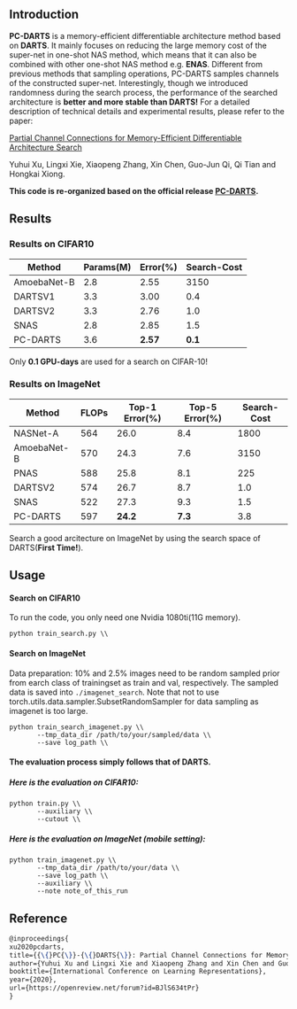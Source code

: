 ## Introduction

**PC-DARTS** is a memory-efficient differentiable architecture method based on **DARTS**. It mainly focuses on reducing the large memory cost of the super-net in one-shot NAS method, which means that it can also be combined with other one-shot NAS method e.g. **ENAS**. Different from previous methods that sampling operations, PC-DARTS samples channels of the constructed super-net. Interestingly, though we introduced randomness during the search process, the performance of the searched architecture is **better and more stable than DARTS!** For a detailed description of technical details and experimental results, please refer to the paper:

[Partial Channel Connections for Memory-Efficient Differentiable Architecture Search](https://openreview.net/forum?id=BJlS634tPr)

Yuhui Xu, Lingxi Xie, Xiaopeng Zhang, Xin Chen, Guo-Jun Qi, Qi Tian and Hongkai Xiong.

**This code is re-organized based on the official release [PC-DARTS](https://github.com/yuhuixu1993/PC-DARTS).**

## Results
### Results on CIFAR10
Method | Params(M) | Error(%)| Search-Cost
--- | --- | --- | ---
AmoebaNet-B|2.8|2.55|3150
DARTSV1 | 3.3 | 3.00 | 0.4
DARTSV2 | 3.3 | 2.76 | 1.0
SNAS    | 2.8 | 2.85 |1.5
PC-DARTS | 3.6 | **2.57** | **0.1**

Only **0.1 GPU-days** are used for a search on CIFAR-10!
### Results on ImageNet
Method | FLOPs |Top-1 Error(%)|Top-5 Error(%)| Search-Cost
--- | --- | --- | --- | ---
NASNet-A |564|26.0|8.4|1800
AmoebaNet-B|570|24.3|7.6|3150
PNAS     |588 |25.8 |8.1|225
DARTSV2 | 574 | 26.7 | 8.7 | 1.0
SNAS    | 522 | 27.3 | 9.3 |1.5
PC-DARTS | 597 | **24.2** | **7.3** | 3.8

Search a good arcitecture on ImageNet by using the search space of DARTS(**First Time!**).


## Usage
#### Search on CIFAR10

To run the code, you only need one Nvidia 1080ti(11G memory).
```
python train_search.py \\
```
#### Search on ImageNet

Data preparation: 10% and 2.5% images need to be random sampled prior from earch class of trainingset as train and val, respectively. The sampled data is saved into `./imagenet_search`.
Note that not to use torch.utils.data.sampler.SubsetRandomSampler for data sampling as imagenet is too large.
```
python train_search_imagenet.py \\
       --tmp_data_dir /path/to/your/sampled/data \\
       --save log_path \\
```
#### The evaluation process simply follows that of DARTS.

##### Here is the evaluation on CIFAR10:

```
python train.py \\
       --auxiliary \\
       --cutout \\
```

##### Here is the evaluation on ImageNet (mobile setting):
```
python train_imagenet.py \\
       --tmp_data_dir /path/to/your/data \\
       --save log_path \\
       --auxiliary \\
       --note note_of_this_run
```

## Reference

```Latex
@inproceedings{
xu2020pcdarts,
title={{\{}PC{\}}-{\{}DARTS{\}}: Partial Channel Connections for Memory-Efficient Architecture Search},
author={Yuhui Xu and Lingxi Xie and Xiaopeng Zhang and Xin Chen and Guo-Jun Qi and Qi Tian and Hongkai Xiong},
booktitle={International Conference on Learning Representations},
year={2020},
url={https://openreview.net/forum?id=BJlS634tPr}
}
